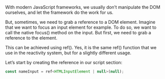 
With modern JavaScript frameworks, we usually don’t manipulate the DOM ourselves, and let the
framework do the work for us.

But, sometimes, we need to grab a reference to a DOM element. Imagine that we want to focus an
input element for example. To do so, we want to call the native focus() method on the input. But
first, we need to grab a reference to the element.

This can be achieved using ref(). Yes, it is the same ref() function that we use in the reactivity
system, but for a slightly different usage.

Let’s start by creating the reference in our script section:

```js
const nameInput = ref<HTMLInputElement | null>(null);
```

